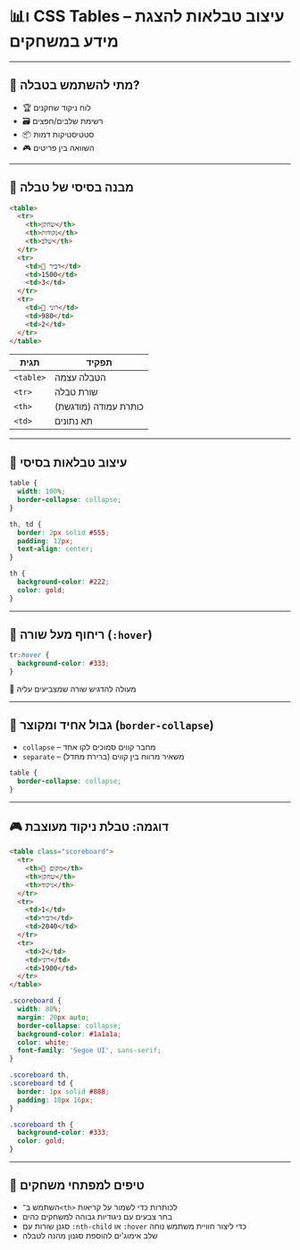 # 📊ו CSS Tables – עיצוב טבלאות להצגת מידע במשחקים

---

## 🎯 מתי להשתמש בטבלה?

- 🏆 לוח ניקוד שחקנים
- 🗃️ רשימת שלבים/חפצים
- 📦 סטטיסטיקות דמות
- 🎮 השוואה בין פריטים

---

## 🔹 מבנה בסיסי של טבלה

```html
<table>
  <tr>
    <th>שחקן</th>
    <th>נקודות</th>
    <th>שלב</th>
  </tr>
  <tr>
    <td>🧙 דביר</td>
    <td>1500</td>
    <td>3</td>
  </tr>
  <tr>
    <td>🏹 רוני</td>
    <td>980</td>
    <td>2</td>
  </tr>
</table>
````

| תגית      | תפקיד                |
| --------- | -------------------- |
| `<table>` | הטבלה עצמה           |
| `<tr>`    | שורת טבלה            |
| `<th>`    | כותרת עמודה (מודגשת) |
| `<td>`    | תא נתונים            |

---

## 🔸 עיצוב טבלאות בסיסי

```css
table {
  width: 100%;
  border-collapse: collapse;
}

th, td {
  border: 2px solid #555;
  padding: 12px;
  text-align: center;
}

th {
  background-color: #222;
  color: gold;
}
```

---

## 🔸 ריחוף מעל שורה (`:hover`)

```css
tr:hover {
  background-color: #333;
}
```

🔸 מעולה להדגיש שורה שמצביעים עליה

---

## 🔸 גבול אחיד ומקוצר (`border-collapse`)

* `collapse` – מחבר קווים סמוכים לקו אחד
* `separate` – משאיר מרווח בין קווים (ברירת מחדל)

```css
table {
  border-collapse: collapse;
}
```

---

## 🎮 דוגמה: טבלת ניקוד מעוצבת

```html
<table class="scoreboard">
  <tr>
    <th>🥇 מקום</th>
    <th>שחקן</th>
    <th>ניקוד</th>
  </tr>
  <tr>
    <td>1</td>
    <td>דביר</td>
    <td>2040</td>
  </tr>
  <tr>
    <td>2</td>
    <td>רוני</td>
    <td>1900</td>
  </tr>
</table>
```

```css
.scoreboard {
  width: 80%;
  margin: 20px auto;
  border-collapse: collapse;
  background-color: #1a1a1a;
  color: white;
  font-family: 'Segoe UI', sans-serif;
}

.scoreboard th,
.scoreboard td {
  border: 1px solid #888;
  padding: 10px 16px;
}

.scoreboard th {
  background-color: #333;
  color: gold;
}
```

---

## 🧠 טיפים למפתחי משחקים

* השתמש ב־`<th>` לכותרות כדי לשמור על קריאות
* בחר צבעים עם ניגודיות גבוהה למשחקים כהים
* סגנן שורות עם `:nth-child` או `:hover` כדי ליצור חוויית משתמש נוחה
* שלב אימוג'ים להוספת סגנון מהנה לטבלה
